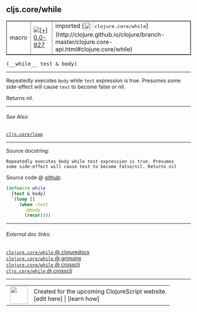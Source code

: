 ## cljs.core/while



 <table border="1">
<tr>
<td>macro</td>
<td><a href="https://github.com/cljsinfo/cljs-api-docs/tree/0.0-927"><img valign="middle" alt="[+] 0.0-927" title="Added in 0.0-927" src="https://img.shields.io/badge/+-0.0--927-lightgrey.svg"></a> </td>
<td>
imported [<img height="24px" valign="middle" src="http://i.imgur.com/1GjPKvB.png"> <samp>clojure.core/while</samp>](http://clojure.github.io/clojure/branch-master/clojure.core-api.html#clojure.core/while)
</td>
</tr>
</table>


 <samp>
(__while__ test & body)<br>
</samp>

---

Repeatedly executes `body` while `test` expression is true. Presumes some
side-effect will cause `test` to become false or nil.

Returns nil.



---


###### See Also:

[`cljs.core/loop`](../cljs.core/loop.md)<br>

---


Source docstring:

```
Repeatedly executes body while test expression is true. Presumes
some side-effect will cause test to become false/nil. Returns nil
```


Source code @ [github](https://github.com/clojure/clojure/blob/clojure-1.7.0-beta1/src/clj/clojure/core.clj#L6056-L6064):

```clj
(defmacro while
  [test & body]
  `(loop []
     (when ~test
       ~@body
       (recur))))
```

<!--
Repo - tag - source tree - lines:

 <pre>
clojure @ clojure-1.7.0-beta1
└── src
    └── clj
        └── clojure
            └── <ins>[core.clj:6056-6064](https://github.com/clojure/clojure/blob/clojure-1.7.0-beta1/src/clj/clojure/core.clj#L6056-L6064)</ins>
</pre>

-->

---



###### External doc links:

[`clojure.core/while` @ clojuredocs](http://clojuredocs.org/clojure.core/while)<br>
[`clojure.core/while` @ grimoire](http://conj.io/store/v1/org.clojure/clojure/1.7.0-beta3/clj/clojure.core/while/)<br>
[`clojure.core/while` @ crossclj](http://crossclj.info/fun/clojure.core/while.html)<br>
[`cljs.core/while` @ crossclj](http://crossclj.info/fun/cljs.core/while.html)<br>

---

 <table>
<tr><td>
<img valign="middle" align="right" width="48px" src="http://i.imgur.com/Hi20huC.png">
</td><td>
Created for the upcoming ClojureScript website.<br>
[edit here] | [learn how]
</td></tr></table>

[edit here]:https://github.com/cljsinfo/cljs-api-docs/blob/master/cljsdoc/cljs.core/while.cljsdoc
[learn how]:https://github.com/cljsinfo/cljs-api-docs/wiki/cljsdoc-files

<!--

This information was too distracting to show to readers, but I'll leave it
commented here since it is helpful to:

- pretty-print the data used to generate this document
- and show how to retrieve that data



The API data for this symbol:

```clj
{:description "Repeatedly executes `body` while `test` expression is true. Presumes some\nside-effect will cause `test` to become false or nil.\n\nReturns nil.",
 :ns "cljs.core",
 :name "while",
 :signature ["[test & body]"],
 :history [["+" "0.0-927"]],
 :type "macro",
 :related ["cljs.core/loop"],
 :full-name-encode "cljs.core/while",
 :source {:code "(defmacro while\n  [test & body]\n  `(loop []\n     (when ~test\n       ~@body\n       (recur))))",
          :title "Source code",
          :repo "clojure",
          :tag "clojure-1.7.0-beta1",
          :filename "src/clj/clojure/core.clj",
          :lines [6056 6064]},
 :full-name "cljs.core/while",
 :clj-symbol "clojure.core/while",
 :docstring "Repeatedly executes body while test expression is true. Presumes\nsome side-effect will cause test to become false/nil. Returns nil"}

```

Retrieve the API data for this symbol:

```clj
;; from Clojure REPL
(require '[clojure.edn :as edn])
(-> (slurp "https://raw.githubusercontent.com/cljsinfo/cljs-api-docs/catalog/cljs-api.edn")
    (edn/read-string)
    (get-in [:symbols "cljs.core/while"]))
```

-->
